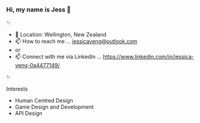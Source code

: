 ### Hi, my name is Jess 👋

✨ 
 
- :round_pushpin: Location: Wellington, New Zealand
- 📫 How to reach me ... jessicaveng@outlook.com  
- or 
- 📫 Connect with me via LinkedIn ...  https://www.linkedin.com/in/jessica-veng-0a4477149/ 

✨ 

Interests
- Human Centred Design 
- Game Design and Development
- API Design
